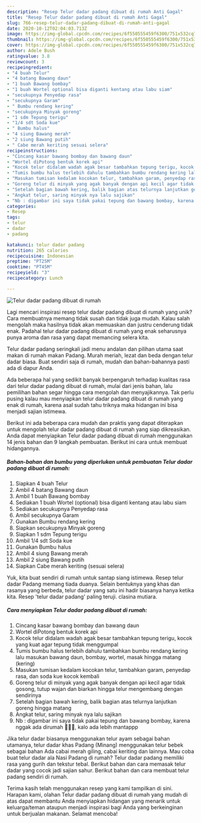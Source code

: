 ```yaml
---
description: "Resep Telur dadar padang dibuat di rumah Anti Gagal"
title: "Resep Telur dadar padang dibuat di rumah Anti Gagal"
slug: 766-resep-telur-dadar-padang-dibuat-di-rumah-anti-gagal
date: 2020-10-12T02:04:03.713Z
image: https://img-global.cpcdn.com/recipes/6f550555459f6300/751x532cq70/telur-dadar-padang-dibuat-di-rumah-foto-resep-utama.jpg
thumbnail: https://img-global.cpcdn.com/recipes/6f550555459f6300/751x532cq70/telur-dadar-padang-dibuat-di-rumah-foto-resep-utama.jpg
cover: https://img-global.cpcdn.com/recipes/6f550555459f6300/751x532cq70/telur-dadar-padang-dibuat-di-rumah-foto-resep-utama.jpg
author: Adele Bush
ratingvalue: 3.8
reviewcount: 3
recipeingredient:
- "4 buah Telur"
- "4 batang Bawang daun"
- "1 buah Bawang bombay"
- "1 buah Wortel optional bisa diganti kentang atau labu siam"
- "secukupnya Penyedap rasa"
- "secukupnya Garam"
- " Bumbu rendang kering"
- "secukupnya Minyak goreng"
- "1 sdm Tepung terigu"
- "1/4 sdt Soda kue"
- " Bumbu halus"
- "4 siung Bawang merah"
- "2 siung Bawang putih"
- " Cabe merah keriting sesuai selera"
recipeinstructions:
- "Cincang kasar bawang bombay dan bawang daun"
- "Wortel diPotong bentuk korek api"
- "Kocok telur didalam wadah agak besar tambahkan tepung terigu, kocok yang kuat agar tepung tidak menggumpal"
- "Tumis bumbu halus terlebih dahulu tambahkan bumbu rendang kering lalu masukan bawang daun, bombay, wortel, masak hingga matang (kering)"
- "Masukan tumisan kedalam kocokan telur, tambahkan garam, penyedap rasa, dan soda kue kocok kembali"
- "Goreng telur di minyak yang agak banyak dengan api kecil agar tidak gosong, tutup wajan dan biarkan hingga telur mengembang dengan sendirinya"
- "Setelah bagian bawah kering, balik bagian atas telurnya lanjutkan goreng hingga matang"
- "Angkat telur, saring minyak nya lalu sajikan"
- "Nb : digambar ini saya tidak pakai tepung dan bawang bombay, karena nggak ada dirumah 🤭😆😄, kalo ada lebih mantappp"
categories:
- Resep
tags:
- telur
- dadar
- padang

katakunci: telur dadar padang 
nutrition: 265 calories
recipecuisine: Indonesian
preptime: "PT25M"
cooktime: "PT45M"
recipeyield: "3"
recipecategory: Lunch

---
```



![Telur dadar padang dibuat di rumah](https://img-global.cpcdn.com/recipes/6f550555459f6300/751x532cq70/telur-dadar-padang-dibuat-di-rumah-foto-resep-utama.jpg)

Lagi mencari inspirasi resep telur dadar padang dibuat di rumah yang unik? Cara membuatnya memang tidak susah dan tidak juga mudah. Kalau salah mengolah maka hasilnya tidak akan memuaskan dan justru cenderung tidak enak. Padahal telur dadar padang dibuat di rumah yang enak seharusnya punya aroma dan rasa yang dapat memancing selera kita.

Telur dadar padang seringkali jadi menu andalan dan pilihan utama saat makan di rumah makan Padang. Murah meriah, lezat dan beda dengan telur dadar biasa. Buat sendiri saja di rumah, mudah dan bahan-bahannya pasti ada di dapur Anda.

Ada beberapa hal yang sedikit banyak berpengaruh terhadap kualitas rasa dari telur dadar padang dibuat di rumah, mulai dari jenis bahan, lalu pemilihan bahan segar hingga cara mengolah dan menyajikannya. Tak perlu pusing kalau mau menyiapkan telur dadar padang dibuat di rumah yang enak di rumah, karena asal sudah tahu triknya maka hidangan ini bisa menjadi sajian istimewa.


Berikut ini ada beberapa cara mudah dan praktis yang dapat diterapkan untuk mengolah telur dadar padang dibuat di rumah yang siap dikreasikan. Anda dapat menyiapkan Telur dadar padang dibuat di rumah menggunakan 14 jenis bahan dan 9 langkah pembuatan. Berikut ini cara untuk membuat hidangannya.

<!--inarticleads1-->

##### Bahan-bahan dan bumbu yang diperlukan untuk pembuatan Telur dadar padang dibuat di rumah:

1. Siapkan 4 buah Telur
1. Ambil 4 batang Bawang daun
1. Ambil 1 buah Bawang bombay
1. Sediakan 1 buah Wortel (optional) bisa diganti kentang atau labu siam
1. Sediakan secukupnya Penyedap rasa
1. Ambil secukupnya Garam
1. Gunakan  Bumbu rendang kering
1. Siapkan secukupnya Minyak goreng
1. Siapkan 1 sdm Tepung terigu
1. Ambil 1/4 sdt Soda kue
1. Gunakan  Bumbu halus
1. Ambil 4 siung Bawang merah
1. Ambil 2 siung Bawang putih
1. Siapkan  Cabe merah keriting (sesuai selera)


Yuk, kita buat sendiri di rumah untuk santap siang istimewa. Resep telur dadar Padang memang tiada duanya. Selain bentuknya yang khas dan rasanya yang berbeda, telur dadar yang satu ini hadir biasanya hanya ketika kita. Resep &#39;telur dadar padang&#39; paling teruji. clasina mutiara. 

<!--inarticleads2-->

##### Cara menyiapkan Telur dadar padang dibuat di rumah:

1. Cincang kasar bawang bombay dan bawang daun
1. Wortel diPotong bentuk korek api
1. Kocok telur didalam wadah agak besar tambahkan tepung terigu, kocok yang kuat agar tepung tidak menggumpal
1. Tumis bumbu halus terlebih dahulu tambahkan bumbu rendang kering lalu masukan bawang daun, bombay, wortel, masak hingga matang (kering)
1. Masukan tumisan kedalam kocokan telur, tambahkan garam, penyedap rasa, dan soda kue kocok kembali
1. Goreng telur di minyak yang agak banyak dengan api kecil agar tidak gosong, tutup wajan dan biarkan hingga telur mengembang dengan sendirinya
1. Setelah bagian bawah kering, balik bagian atas telurnya lanjutkan goreng hingga matang
1. Angkat telur, saring minyak nya lalu sajikan
1. Nb : digambar ini saya tidak pakai tepung dan bawang bombay, karena nggak ada dirumah 🤭😆😄, kalo ada lebih mantappp


Jika telur dadar biasanya menggunakan telur ayam sebagai bahan utamanya, telur dadar khas Padang (Minang) menggunakan telur bebek sebagai bahan Ada cabai merah giling, cabai keriting dan lainnya. Mau coba buat telur dadar ala Nasi Padang di rumah? Telur dadar padang memiliki rasa yang gurih dan tekstur tebal. Berikut bahan dan cara memasak telur dadar yang cocok jadi sajian sahur. Berikut bahan dan cara membuat telur padang sendiri di rumah. 

Terima kasih telah menggunakan resep yang kami tampilkan di sini. Harapan kami, olahan Telur dadar padang dibuat di rumah yang mudah di atas dapat membantu Anda menyiapkan hidangan yang menarik untuk keluarga/teman ataupun menjadi inspirasi bagi Anda yang berkeinginan untuk berjualan makanan. Selamat mencoba!
